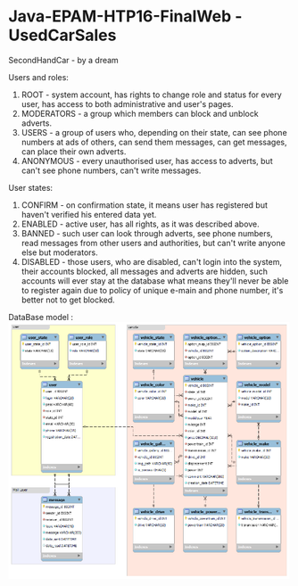 # Java-EPAM-HTP16-FinalWeb - UsedCarSales

SecondHandCar - by a dream

Users and roles:
1. ROOT - system account, has rights to change role and status for every user, has access to both administrative and user's pages.
2. MODERATORS - a group which members can block and unblock adverts.
3. USERS - a group of users who, depending on their state, can see phone numbers at ads of others, can send them messages, can get messages, can place their own adverts.
4. ANONYMOUS - every unauthorised user, has access to adverts, but can't see phone numbers, can't write messages.

User states:
1. CONFIRM - on confirmation state, it means user has registered but haven't verified his entered data yet.
2. ENABLED - active user, has all rights, as it was described above.
3. BANNED - such user can look through adverts, see phone numbers, read messages from other users and authorities, but can't write anyone else but moderators.
4. DISABLED - those users, who are disabled, can't login into the system, their accounts blocked, all messages and adverts are hidden, such accounts will ever stay at the database what means they'll never be able to register again due to policy of unique e-main and phone number, it's better not to get blocked.

DataBase model :
<img src="/src/main/resources/db_model.png" alt="database model">

